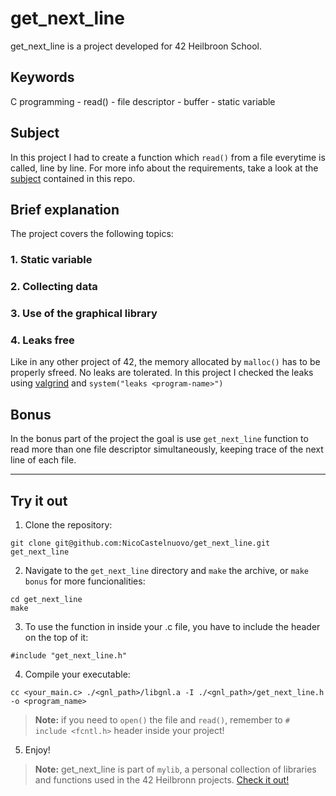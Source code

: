 # get_next_line

get_next_line is a project developed for 42 Heilbroon School.

## Keywords
C programming - read() - file descriptor - buffer - static variable

## Subject
In this project I had to create a function which `read()` from a file everytime is called, line by line. For more info about the requirements, take a look at the [subject](en.subject.pdf) contained in this repo.

## Brief explanation
The project covers the following topics:

### 1. Static variable

### 2. Collecting data

### 3. Use of the graphical library

### 4. Leaks free
Like in any other project of 42, the memory allocated by `malloc()` has to be properly sfreed. No leaks are tolerated. In this project I checked the leaks using [valgrind](https://valgrind.org/) and `system("leaks <program-name>")`

## Bonus
In the bonus part of the project the goal is use `get_next_line` function to read more than one file descriptor simultaneously, keeping trace of the next line of each file.

---

## Try it out
1. Clone the repository:
```
git clone git@github.com:NicoCastelnuovo/get_next_line.git get_next_line
```
2. Navigate to the `get_next_line` directory and `make` the archive, or `make bonus` for more funcionalities:
```
cd get_next_line
make
```
3. To use the function in inside your .c file, you have to include the header on the top of it:
```
#include "get_next_line.h"
```
4. Compile your executable:
```
cc <your_main.c> ./<gnl_path>/libgnl.a -I ./<gnl_path>/get_next_line.h -o <program_name>
```
> **Note:** if you need to `open()` the file and `read()`, remember to `# include <fcntl.h>` header inside your project!

5. Enjoy!

> **Note:** get_next_line is part of `mylib`, a personal collection of libraries and functions used in the 42 Heilbronn projects. [Check it out!](https://github.com/NicoCastelnuovo/mylib)
